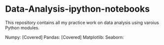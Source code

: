 # Data-Analysis-ipython-notebooks
This repository contains all my practice work on data analysis using varoius Python modules.

Numpy: [Covered]
Pandas: [Covered]
Matplotlib:
Seaborn:
